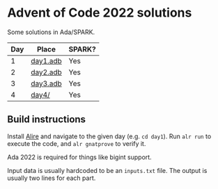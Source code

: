 # Advent of Code 2022 solutions

Some solutions in Ada/SPARK.

| Day | Place                         | SPARK? |
| --- | ----------------------------- | ------ |
| 1   | [day1.adb](day1/src/day1.adb) | Yes    |
| 2   | [day2.adb](day2/src/day2.adb) | Yes    |
| 3   | [day3.adb](day3/src/day3.adb) | Yes    |
| 4   | [day4/](day4/src/)            | Yes    |

## Build instructions

Install [Alire](https://alire.ada.dev/) and navigate to the given day (e.g.
`cd day1`). Run `alr run` to execute the code, and `alr gnatprove` to verify it.

Ada 2022 is required for things like bigint support.

Input data is usually hardcoded to be an `inputs.txt` file. The output is
usually two lines for each part.
